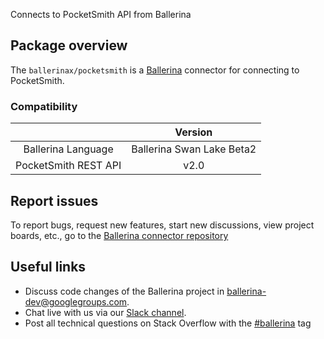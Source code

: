 Connects to PocketSmith API from Ballerina

## Package overview

The `ballerinax/pocketsmith` is a [Ballerina](https://ballerina.io/) connector for connecting to PocketSmith.

### Compatibility
|                      | Version                    |
|:--------------------:|:--------------------------:|
| Ballerina Language   | Ballerina Swan Lake Beta2  |
| PocketSmith REST API | v2.0                       |

## Report issues
To report bugs, request new features, start new discussions, view project boards, etc., go to the [Ballerina connector repository](https://github.com/ballerina-platform/ballerinax-openapi-connectors)

## Useful links
- Discuss code changes of the Ballerina project in [ballerina-dev@googlegroups.com](mailto:ballerina-dev@googlegroups.com).
- Chat live with us via our [Slack channel](https://ballerina.io/community/slack/).
- Post all technical questions on Stack Overflow with the [#ballerina](https://stackoverflow.com/questions/tagged/ballerina) tag
